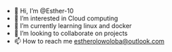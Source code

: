 - 👋 Hi, I’m @Esther-10
- 👀 I’m interested in Cloud computing
- 🌱 I’m currently learning linux and docker
- 💞️ I’m looking to collaborate on projects
- 📫 How to reach me estherolowoloba@outlook.com

<!---
Esther-10/Esther-10 is a ✨ special ✨ repository because its `README.md` (this file) appears on your GitHub profile.
You can click the Preview link to take a look at your changes.
--->
